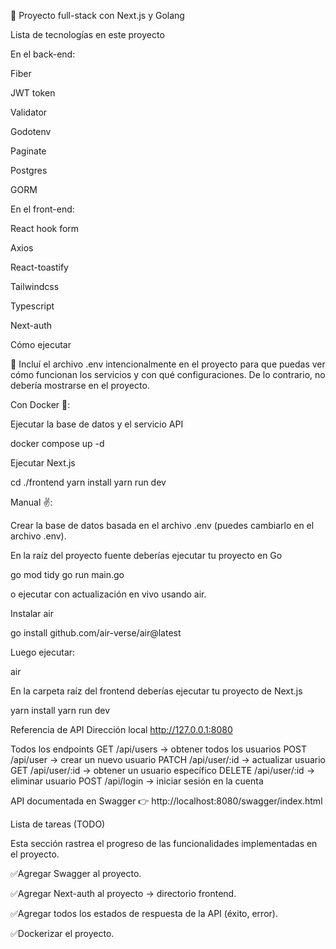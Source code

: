 
🚨 Proyecto full-stack con Next.js y Golang


Lista de tecnologías en este proyecto

En el back-end:

Fiber

JWT token

Validator

Godotenv

Paginate

Postgres

GORM

En el front-end:

React hook form

Axios

React-toastify

Tailwindcss

Typescript

Next-auth

Cómo ejecutar

🚦 Incluí el archivo .env intencionalmente en el proyecto para que puedas ver cómo funcionan los servicios y con qué configuraciones. De lo contrario, no debería mostrarse en el proyecto.

Con Docker 🐳:

Ejecutar la base de datos y el servicio API

  docker compose up -d


Ejecutar Next.js

  cd ./frontend
  yarn install
  yarn run dev


Manual ✌️:

Crear la base de datos basada en el archivo .env (puedes cambiarlo en el archivo .env).

En la raíz del proyecto fuente deberías ejecutar tu proyecto en Go

  go mod tidy
  go run main.go


o ejecutar con actualización en vivo usando air.

Instalar air

  go install github.com/air-verse/air@latest


Luego ejecutar:

  air


En la carpeta raíz del frontend deberías ejecutar tu proyecto de Next.js

  yarn install
  yarn run dev

Referencia de API
Dirección local
  http://127.0.0.1:8080

Todos los endpoints
  GET /api/users -> obtener todos los usuarios
  POST /api/user -> crear un nuevo usuario
  PATCH /api/user/:id -> actualizar usuario
  GET /api/user/:id -> obtener un usuario específico
  DELETE /api/user/:id -> eliminar usuario
  POST /api/login -> iniciar sesión en la cuenta

  API documentada en Swagger 👉 http://localhost:8080/swagger/index.html

Lista de tareas (TODO)

Esta sección rastrea el progreso de las funcionalidades implementadas en el proyecto.

 ✅Agregar Swagger al proyecto.

 ✅Agregar Next-auth al proyecto -> directorio frontend.

 ✅Agregar todos los estados de respuesta de la API (éxito, error).

 ✅Dockerizar el proyecto.

